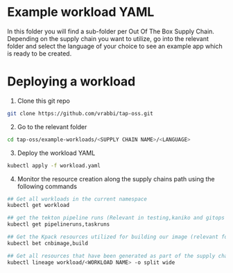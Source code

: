 # Example workload YAML
In this folder you will find a sub-folder per Out Of The Box Supply Chain.  
Depending on the supply chain you want to utilize, go into the relevant folder and select the language of your choice to see an example app which is ready to be created.  

# Deploying a workload
1. Clone this git repo  
```bash
git clone https://github.com/vrabbi/tap-oss.git
```  
2. Go to the relevant folder  
```bash
cd tap-oss/example-workloads/<SUPPLY CHAIN NAME>/<LANGUAGE>
```  
3. Deploy the workload YAML
```bash
kubectl apply -f workload.yaml
```  
4. Monitor the resource creation along the supply chains path using the following commands  
```bash
## Get all workloads in the current namespace
kubectl get workload

## get the tekton pipeline runs (Relevant in testing,kaniko and gitops Supply Chains)
kubectl get pipelineruns,taskruns

## Get the Kpack resources utilized for building our image (relevant for all Supply chains except the Kaniko Supply Chain)
kubectl bet cnbimage,build

## Get all resources that have been generated as part of the supply chain - requires the kubectl-lineage plugin
kubectl lineage workload/<WORKLOAD NAME> -o split wide
```  
